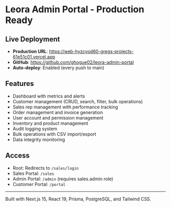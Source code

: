 # Leora Admin Portal - Production Ready

## Live Deployment

- **Production URL**: https://web-hyzcyod60-gregs-projects-61e51c01.vercel.app
- **GitHub**: https://github.com/ghogue02/leora-admin-portal
- **Auto-deploy**: Enabled (every push to main)

## Features

- Dashboard with metrics and alerts
- Customer management (CRUD, search, filter, bulk operations)
- Sales rep management with performance tracking
- Order management and invoice generation
- User account and permission management
- Inventory and product management
- Audit logging system
- Bulk operations with CSV import/export
- Data integrity monitoring

## Access

- Root: Redirects to `/sales/login`
- Sales Portal: `/sales`
- Admin Portal: `/admin` (requires sales.admin role)
- Customer Portal: `/portal`

---

Built with Next.js 15, React 19, Prisma, PostgreSQL, and Tailwind CSS.
